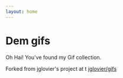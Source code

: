 ```yaml
---
layout: home
---
```


# Dem gifs

Oh Hai! You've found my Gif collection.

Forked from jglovier's project at t [jglovier/gifs](https://github.com/jglovier/gifs)
